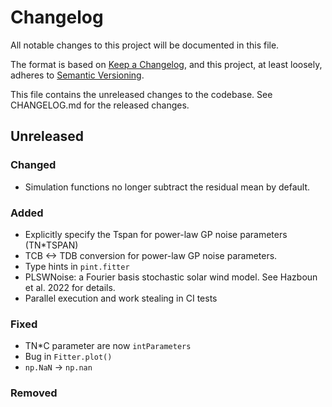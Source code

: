 # Changelog
All notable changes to this project will be documented in this file.

The format is based on [Keep a Changelog](https://keepachangelog.com/en/1.0.0/),
and this project, at least loosely, adheres to [Semantic Versioning](https://semver.org/spec/v2.0.0.html).

This file contains the unreleased changes to the codebase. See CHANGELOG.md for
the released changes.

## Unreleased
### Changed
- Simulation functions no longer subtract the residual mean by default.
### Added
- Explicitly specify the Tspan for power-law GP noise parameters (TN*TSPAN)
- TCB <-> TDB conversion for power-law GP noise parameters.
- Type hints in `pint.fitter`
- PLSWNoise: a Fourier basis stochastic solar wind model. See Hazboun et al. 2022 for details.
- Parallel execution and work stealing in CI tests
### Fixed
- TN*C parameter are now `intParameters`
- Bug in `Fitter.plot()`
- `np.NaN` -> `np.nan`
### Removed
